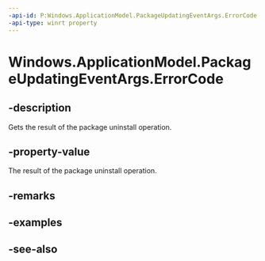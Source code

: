 ----api-id: P:Windows.ApplicationModel.PackageUpdatingEventArgs.ErrorCode
-api-type: winrt property
---<!-- Property syntaxpublic Windows.Foundation.HResult ErrorCode { get; }--># Windows.ApplicationModel.PackageUpdatingEventArgs.ErrorCode## -descriptionGets the result of the package uninstall operation.## -property-valueThe result of the package uninstall operation.## -remarks## -examples## -see-also